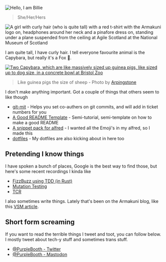 ![Hello, I am
Billie](https://media.githubusercontent.com/media/PurpleBooth/PurpleBooth/main/hello.png "Pink!")

> She/Her/Hers

![A girl with curly hair (who is quite tall) with a red t-shirt with the
Armakuni logo on, headphones around her neck and a pinafore dress on,
standing under a plane suspended from the ceiling at Agile Scotland at
the National Museum of
Scotland](https://media.githubusercontent.com/media/PurpleBooth/PurpleBooth/main/me.jpg "It me")

I am quite tall, I have curly hair. I tell everyone favourite animal is
the Capybara, but really it's a Fox 🦊.

[![Two Capybara, which are like massively sized up guinea pigs, like
sized up to dog size, in a concrete bowl at Bristol
Zoo](https://media.githubusercontent.com/media/PurpleBooth/PurpleBooth/main/capy.jpg "Aren't they neat?")](https://commons.wikimedia.org/wiki/File:Bristol.zoo.capybara.arp.jpg)

> Like guinea pigs the size of sheep - Photo by
> [Arpingstone](https://commons.wikimedia.org/wiki/File:Bristol.zoo.capybara.arp.jpg)

I don't make anything important. Got a couple of things that others seem
to like though

-   [git-mit](https://github.com/PurpleBooth/git-mit/) - Helps you set
    co-authers on git commits, and will add in ticket numbers for you
-   [A Good README
    Template](https://github.com/PurpleBooth/a-good-readme-template) -
    Semi-tutorial, semi-template on how to make a good README
-   [A snippet pack for
    alfred](https://github.com/PurpleBooth/alfred-emoji-snippet-pack) -
    I wanted all the Emoji's in my alfred, so I made this
-   [dotfiles](https://github.com/PurpleBooth/dotfiles) - My dotfiles
    are also kicking about in here too

## Pretending I know things

I have spoken a bunch of places, Google is the best way to find those,
but here's some recent recordings I kinda like

-   [FizzBuzz using TDD (in
    Rust)](https://www.youtube.com/watch?v=x2dKBLGsYv4)
-   [Mutation Testing](https://www.youtube.com/watch?v=4Pi9JbG8gto)
-   [TCR](https://www.youtube.com/watch?v=CXC8e_Mkoow)

I also sometimes write things. Lately that's been on the Armakuni blog,
like this [VSM
article](https://cloudnative.ly/running-a-value-stream-mapping-session-5e1d43fba0).

## Short form screaming

If you want to read the terrible things I tweet and toot, you can follow
below. I mostly tweet about tech-y stuff and sometimes trans stuff.

-   [@PurpleBooth - Twitter](https://twitter.com/PurpleBooth)
-   [@PurpleBooth - Mastodon](https://mastodon.technology/@PurpleBooth)
